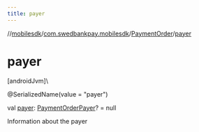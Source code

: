 ```yaml
---
title: payer
---
```

//[mobilesdk](../../../index.html)/[com.swedbankpay.mobilesdk](../index.html)/[PaymentOrder](index.html)/[payer](payer.html)



# payer



[androidJvm]\




@SerializedName(value = "payer")



val [payer](payer.html): [PaymentOrderPayer](../-payment-order-payer/index.html)? = null



Information about the payer




